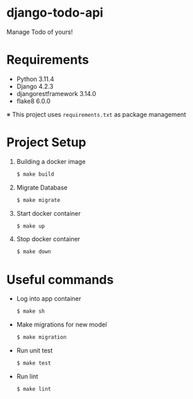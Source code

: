 # django-todo-api
Manage Todo of yours!

# Requirements

- Python 3.11.4
- Django 4.2.3
- djangorestframework 3.14.0
- flake8 6.0.0

※ This project uses `requirements.txt` as package management

# Project Setup

1. Building a docker image
    ```bash
    $ make build
    ```

2. Migrate Database
    ```bash
    $ make migrate
    ```

3. Start docker container
    ```bash
    $ make up
    ```

4. Stop docker container
    ```bash
    $ make down
    ```

# Useful commands

- Log into app container
    ```bash
    $ make sh
    ```
- Make migrations for new model
    ```bash
    $ make migration
    ```
- Run unit test
    ```bash
    $ make test
    ```
- Run lint
    ```bash
    $ make lint
    ```
